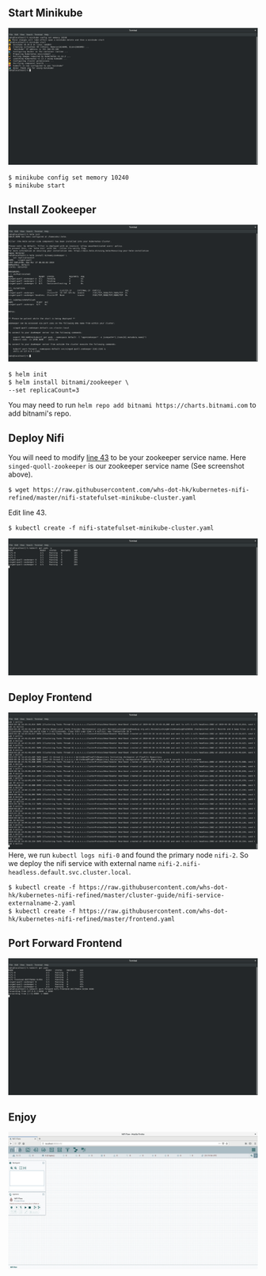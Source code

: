 ## Start Minikube
![alt text](minikube-start.png "Start Minikube")
```
$ minikube config set memory 10240
$ minikube start
```

## Install Zookeeper
![alt text](helm-install-zookeeper.png "Install Zookeeper")
```
$ helm init
$ helm install bitnami/zookeeper \
--set replicaCount=3
```
You may need to run `helm repo add bitnami https://charts.bitnami.com`
to add bitnami's repo.

## Deploy Nifi
You will need to modify
[line 43](https://github.com/whs-dot-hk/kubernetes-nifi-refined/blob/a6497b626e965b97c1ba8a73bbaf83ae55491cd2/nifi-statefulset-minikube-cluster.yaml#L43)
to be your zookeeper service name.
Here `singed-quoll-zookeeper` is our zookeeper service name (See
screenshot above).
```
$ wget https://raw.githubusercontent.com/whs-dot-hk/kubernetes-nifi-refined/master/nifi-statefulset-minikube-cluster.yaml
```
Edit line 43.
```
$ kubectl create -f nifi-statefulset-minikube-cluster.yaml
```
![alt text](kubectl-get-po.png "Get Pods")

## Deploy Frontend
![alt text](kubectl-logs.png "Nifi-0 Logs")
Here, we run `kubectl logs nifi-0` and found the primary node `nifi-2`.
So we deploy the nifi service with external name `nifi-2.nifi-headless.default.svc.cluster.local`.

```
$ kubectl create -f https://raw.githubusercontent.com/whs-dot-hk/kubernetes-nifi-refined/master/cluster-guide/nifi-service-externalname-2.yaml
$ kubectl create -f https://raw.githubusercontent.com/whs-dot-hk/kubernetes-nifi-refined/master/frontend.yaml
```

## Port Forward Frontend
![alt text](port-forward.png "Port Forward Frontend")

## Enjoy
![alt text](nifi.png "Nifi")
